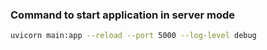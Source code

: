 ### Command to start application in server mode
```bash
uvicorn main:app --reload --port 5000 --log-level debug
```
